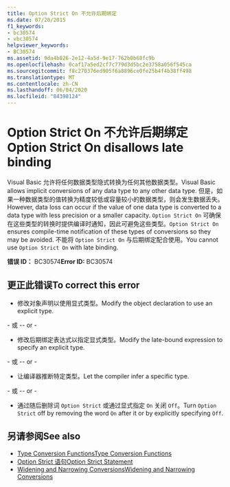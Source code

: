 ```yaml
---
title: Option Strict On 不允许后期绑定
ms.date: 07/20/2015
f1_keywords:
- bc30574
- vbc30574
helpviewer_keywords:
- BC30574
ms.assetid: 9da4b826-2e12-4a5d-9e17-762b0b68fc9b
ms.openlocfilehash: 0caf17a5ed2cf7c779d3d5bc2e3758a056f545ca
ms.sourcegitcommit: f8c270376ed905f6a8896ce0fe25b4f4b38ff498
ms.translationtype: MT
ms.contentlocale: zh-CN
ms.lasthandoff: 06/04/2020
ms.locfileid: "84398124"
---
```

# <a name="option-strict-on-disallows-late-binding"></a><span data-ttu-id="775a9-102">Option Strict On 不允许后期绑定</span><span class="sxs-lookup"><span data-stu-id="775a9-102">Option Strict On disallows late binding</span></span>
<span data-ttu-id="775a9-103">Visual Basic 允许将任何数据类型隐式转换为任何其他数据类型。</span><span class="sxs-lookup"><span data-stu-id="775a9-103">Visual Basic allows implicit conversions of any data type to any other data type.</span></span> <span data-ttu-id="775a9-104">但是，如果一种数据类型的值转换为精度较低或容量较小的数据类型，则会发生数据丢失。</span><span class="sxs-lookup"><span data-stu-id="775a9-104">However, data loss can occur if the value of one data type is converted to a data type with less precision or a smaller capacity.</span></span> <span data-ttu-id="775a9-105">`Option Strict On` 可确保在这些类型的转换时提供编译时通知，因此可避免这些类型。</span><span class="sxs-lookup"><span data-stu-id="775a9-105">`Option Strict On` ensures compile-time notification of these types of conversions so they may be avoided.</span></span> <span data-ttu-id="775a9-106">不能将 `Option Strict On` 与后期绑定配合使用。</span><span class="sxs-lookup"><span data-stu-id="775a9-106">You cannot use `Option Strict On` with late binding.</span></span>  

 <span data-ttu-id="775a9-107">**错误 ID：** BC30574</span><span class="sxs-lookup"><span data-stu-id="775a9-107">**Error ID:** BC30574</span></span>  
  
## <a name="to-correct-this-error"></a><span data-ttu-id="775a9-108">更正此错误</span><span class="sxs-lookup"><span data-stu-id="775a9-108">To correct this error</span></span>  
  
- <span data-ttu-id="775a9-109">修改对象声明以使用显式类型。</span><span class="sxs-lookup"><span data-stu-id="775a9-109">Modify the object declaration to use an explicit type.</span></span>  
  
 <span data-ttu-id="775a9-110">\- 或 -</span><span class="sxs-lookup"><span data-stu-id="775a9-110">\- or -</span></span>  
  
- <span data-ttu-id="775a9-111">修改后期绑定表达式以指定显式类型。</span><span class="sxs-lookup"><span data-stu-id="775a9-111">Modify the late-bound expression to specify an explicit type.</span></span>  
  
 <span data-ttu-id="775a9-112">\- 或 -</span><span class="sxs-lookup"><span data-stu-id="775a9-112">\- or -</span></span>  
  
- <span data-ttu-id="775a9-113">让编译器推断特定类型。</span><span class="sxs-lookup"><span data-stu-id="775a9-113">Let the compiler infer a specific type.</span></span>  
  
 <span data-ttu-id="775a9-114">\- 或 -</span><span class="sxs-lookup"><span data-stu-id="775a9-114">\- or -</span></span>  
  
- <span data-ttu-id="775a9-115">通过随后删除词 `Option Strict` 或通过显式指定 `On` 关闭 `Off`。</span><span class="sxs-lookup"><span data-stu-id="775a9-115">Turn `Option Strict` off by removing the word `On` after it or by explicitly specifying `Off`.</span></span>  
  
## <a name="see-also"></a><span data-ttu-id="775a9-116">另请参阅</span><span class="sxs-lookup"><span data-stu-id="775a9-116">See also</span></span>

- [<span data-ttu-id="775a9-117">Type Conversion Functions</span><span class="sxs-lookup"><span data-stu-id="775a9-117">Type Conversion Functions</span></span>](../language-reference/functions/type-conversion-functions.md)
- [<span data-ttu-id="775a9-118">Option Strict 语句</span><span class="sxs-lookup"><span data-stu-id="775a9-118">Option Strict Statement</span></span>](../language-reference/statements/option-strict-statement.md)
- [<span data-ttu-id="775a9-119">Widening and Narrowing Conversions</span><span class="sxs-lookup"><span data-stu-id="775a9-119">Widening and Narrowing Conversions</span></span>](../programming-guide/language-features/data-types/widening-and-narrowing-conversions.md)
